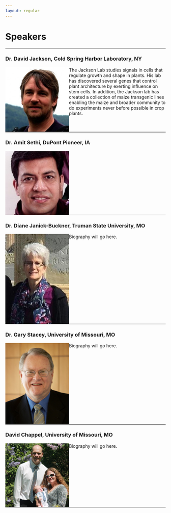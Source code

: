 ```yaml
---
layout: regular
---
```


# Speakers
<hr style="clear: both;" />

### Dr. David Jackson, Cold Spring Harbor Laboratory, NY

<img src="/img/speaker1.jpeg" alt="Dr. David Jackson Photo" width="200px" style="float: left" /> 

The Jackson Lab studies signals in cells that regulate growth and shape in plants. His lab has discovered several genes that control plant architecture by exerting influence on stem cells. In addition, the Jackson lab has created a collection of maize transgenic lines enabling the maize and broader community to do experiments never before possible in crop plants.


<hr style="clear: both;" />

### Dr. Amit Sethi, DuPont Pioneer, IA

<img src="/img/speaker2.png" alt="Dr. Amit Sethi Photo" width="200px" style="float: left" /> 



<hr style="clear: both;" />

### Dr. Diane Janick-Buckner, Truman State University, MO

<img src="/img/jb2.JPG" alt="Dr. Diane Janick-Buckner" width="200px" style="float: left" /> 

Biography will go here.

<hr style="clear: both;" />

### Dr. Gary Stacey, University of Missouri, MO

<img src="/img/speaker3.jpeg" alt="Dr. Gary Stacey Photo" width="200px" style="float: left" /> 

Biography will go here.

<hr style="clear: both;" />

### David Chappel, University of Missouri, MO

<img src="/img/speaker4.jpeg" alt="Dr. David Jackson Photo" width="200px" style="float: left" /> 

Biography will go here.

<hr style="clear: both;" />
